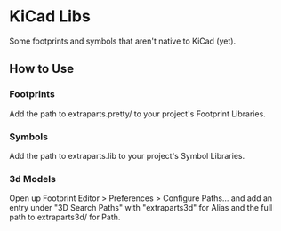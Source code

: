 # KiCad Libs

Some footprints and symbols that aren't native to KiCad (yet).

## How to Use

### Footprints

Add the path to extraparts.pretty/ to your project's Footprint Libraries.

### Symbols

Add the path to extraparts.lib to your project's Symbol Libraries.

### 3d Models

Open up Footprint Editor > Preferences > Configure Paths... and add an entry under "3D Search Paths" with "extraparts3d" for Alias and the full path to extraparts3d/ for Path.